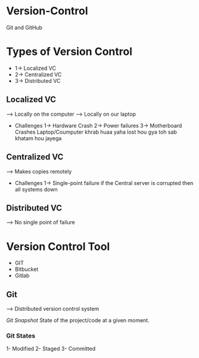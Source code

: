 # Version-Control
Git and GitHub

# Types of Version Control
* 1-> Localized VC
* 2-> Centralized VC
* 3-> Distributed VC

 ## Localized VC
 --> Locally on the computer 
 --> Locally on our laptop
 * Challenges
 1-> Hardware Crash
 2-> Power failures
 3-> Motherboard Crashes
 Laptop/Coumputer khrab huaa yaha lost hou gya toh sab khatam hou jayega


 ## Centralized VC
 --> Makes copies remotely 
 * Challenges
 1-> Single-point failure
 if the Central server is corrupted then all systems down

 ## Distributed VC
 --> No single point of failure

 # Version Control Tool
 * GIT
 * Bitbucket
 * Gitlab

 ## Git
 --> Distributed version control system

 *Git Snapshot*
 State of the project/code at a given moment.


### Git States
1- Modified
2- Staged
3- Committed

